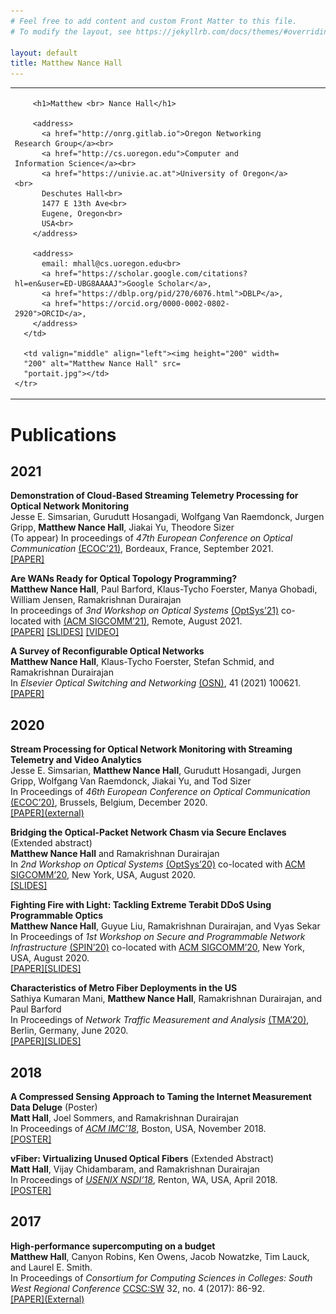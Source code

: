 ```yaml
---
# Feel free to add content and custom Front Matter to this file.
# To modify the layout, see https://jekyllrb.com/docs/themes/#overriding-theme-defaults

layout: default
title: Matthew Nance Hall
---
```

  <table summary="Address and Photo of Matthew Nance Hall" class=
  "titlematter">
    <tr>
      <td style="padding-right: 4em">
        
        <h1>Matthew <br> Nance Hall</h1>

        <address>
		  <a href="http://onrg.gitlab.io">Oregon Networking Research Group</a><br>
          <a href="http://cs.uoregon.edu">Computer and Information Science</a><br>
          <a href="https://univie.ac.at">University of Oregon</a><br>
		  Deschutes Hall<br>
          1477 E 13th Ave<br>
          Eugene, Oregon<br>
          USA<br>
        </address>

        <address>
          email: mhall@cs.uoregon.edu<br>
          <a href="https://scholar.google.com/citations?hl=en&user=ED-UBG8AAAAJ">Google Scholar</a>,
          <a href="https://dblp.org/pid/270/6076.html">DBLP</a>,
		  <a href="https://orcid.org/0000-0002-0802-2920">ORCID</a>, 
        </address>
      </td>

      <td valign="middle" align="left"><img height="200" width=
      "200" alt="Matthew Nance Hall" src=
      "portait.jpg"></td>
    </tr>
  </table>


<!-- # Matthew Nance Hall
### PhD Candidate, University of Oregon, Computer and Information Science. Drummer and Networking Person

## About
(This site is currently under construction.) 

I’m a PhD candidate in the Oregon Networking Research Group at the University of Oregon. I work with Prof. Ramakrishnan Durairajan on novel frameworks for reconfigurable optical networks and applications thereof. --> 

# Publications

## 2021
**Demonstration of Cloud-Based Streaming Telemetry Processing for Optical Network Monitoring**\
Jesse E. Simsarian, Gurudutt Hosangadi, Wolfgang Van Raemdonck, Jurgen Gripp, **Matthew Nance Hall**, Jiakai Yu, Theodore Sizer \
(To appear) In proceedings of *47th European Conference on Optical Communication* [(ECOC’21)](https://www.ecoc2021.org/), Bordeaux, France, September 2021.\
[[PAPER]]({{site.baseurl}}/)


**Are WANs Ready for Optical Topology Programming?**\
**Matthew Nance Hall**, Paul Barford, Klaus-Tycho Foerster, Manya Ghobadi, William Jensen, Ramakrishnan Durairajan\
In proceedings of *3nd Workshop on Optical Systems* [(OptSys’21)](https://conferences.sigcomm.org/sigcomm/2021/workshop-optsys.html) co-located with [(ACM SIGCOMM’21)](https://conferences.sigcomm.org/sigcomm/2021/), Remote, August 2021.\
[[PAPER]]({{site.baseurl}}/papers/OptSys_2021_TP.pdf) [[SLIDES]]({{site.baseurl}}/slides/OptSys_2021_TP.pdf) [[VIDEO]](https://www.youtube.com/watch?v=tuYUyAo0RBM)


**A Survey of Reconfigurable Optical Networks**\
**Matthew Nance Hall**, Klaus-Tycho Foerster, Stefan Schmid, and Ramakrishnan Durairajan\
In *Elsevier Optical Switching and Networking* [(OSN)](https://www.journals.elsevier.com/optical-switching-and-networking), 41 (2021) 100621.\
[[PAPER]]({{site.baseurl}}/papers/OSN_2021_ReNetsSurvey.pdf)

## 2020

**Stream Processing for Optical Network Monitoring with Streaming Telemetry and Video Analytics**\
Jesse E. Simsarian, **Matthew Nance Hall**, Gurudutt Hosangadi, Jurgen Gripp, Wolfgang Van Raemdonck, Jiakai Yu, and Tod Sizer\
In Proceedings of *46th European Conference on Optical Communication* [(ECOC’20)](https://ecoco2020.org/), Brussels, Belgium, December 2020.\
[[PAPER]\(external\)](https://ieeexplore.ieee.org/abstract/document/9333169)

**Bridging the Optical-Packet Network Chasm via Secure Enclaves** (Extended abstract)\
**Matthew Nance Hall** and Ramakrishnan Durairajan\
In *2nd Workshop on Optical Systems* [(OptSys’20)](https://ecoco2020.org/) co-located with [ACM SIGCOMM’20](https://conferences.sigcomm.org/sigcomm/2020/), New York, USA, August 2020.\
[[SLIDES]]({{site.baseurl}}/slides/OptSys2020.pdf)

**Fighting Fire with Light: Tackling Extreme Terabit DDoS Using Programmable Optics**\
**Matthew Nance Hall**, Guyue Liu, Ramakrishnan Durairajan, and Vyas Sekar\
In Proceedings of *1st Workshop on Secure and Programmable Network Infrastructure* [(SPIN’20)](https://conferences.sigcomm.org/sigcomm/2020/workshop-spin.html) co-located with [ACM SIGCOMM’20](https://conferences.sigcomm.org/sigcomm/2020/), New York, USA, August 2020.\
[[PAPER]]({{site.baseurl}}/papers/SPIN20_DDoS_Defense.pdf)[[SLIDES]]({{site.baseurl}}/slides/Fighting_Fire_with_Light.pdf)

**Characteristics of Metro Fiber Deployments in the US**\
Sathiya Kumaran Mani, **Matthew Nance Hall**, Ramakrishnan Durairajan, and Paul Barford\
In Proceedings of *Network Traffic Measurement and Analysis* [(TMA’20)](https://tma.ifip.org/2020/), Berlin, Germany, June 2020.\
[[PAPER]]({{site.baseurl}}/papers/TMA2020-metroFiber.pdf)[[SLIDES]]({{site.baseurl}}/slides/TMA2020-metroFiber-slides.pdf)

## 2018

**A Compressed Sensing Approach to Taming the Internet Measurement Data Deluge** (Poster)\
**Matt Hall**, Joel Sommers, and Ramakrishnan Durairajan\
In Proceedings of [*ACM IMC’18*](http://conferences2.sigcomm.org/imc/2018/), Boston, USA, November 2018.\
[[POSTER]]({{site.baseurl}}/posters/IMC-2018a.pdf#view=FitH)

**vFiber: Virtualizing Unused Optical Fibers** (Extended Abstract)\
**Matt Hall**, Vijay Chidambaram, and Ramakrishnan Durairajan\
In Proceedings of [*USENIX NSDI’18*](https://www.usenix.org/conference/nsdi18), Renton, WA, USA, April 2018.\
[[POSTER]]({{site.baseurl}}/posters/NSDI-2018.pdf#view=FitH)

## 2017

**High-performance supercomputing on a budget**\
**Matthew Hall**, Canyon Robins, Ken Owens, Jacob Nowatzke, Tim Lauck, and Laurel E. Smith.\
In Proceedings of *Consortium for Computing Sciences in Colleges: South West Regional Conference* [CCSC:SW](http://www.ccsc.org/southwestern/2017/index.php) 32, no. 4 (2017): 86-92.\
[[PAPER]\(External\)](https://dl.acm.org/doi/abs/10.5555/3055338.3055354)

